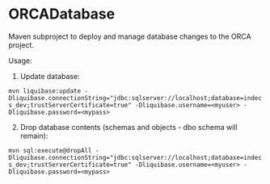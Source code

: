 # ORCADatabase
Maven subproject to deploy and manage database changes to the ORCA project.

Usage:

1) Update database:

`mvn liquibase:update -Dliquibase.connectionString="jdbc:sqlserver://localhost;database=indecs_dev;trustServerCertificate=true" -Dliquibase.username=<myuser> -Dliquibase.password=<mypass>
`

2) Drop database contents (schemas and objects - dbo schema will remain):

`mvn sql:execute@dropAll -Dliquibase.connectionString="jdbc:sqlserver://localhost;database=indecs_dev;trustServerCertificate=true" -Dliquibase.username=<myuser> -Dliquibase.password=<mypass>
`
